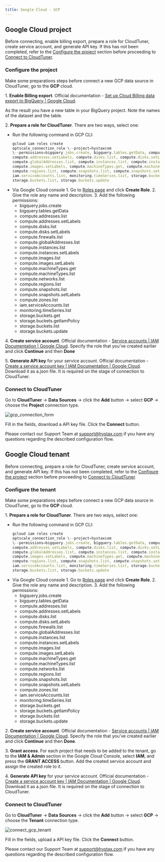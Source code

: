 ```yaml
---
title: Google Cloud - GCP
---
```

## Google Cloud project

Before connecting, enable billing export, prepare a role for CloudTuner, create service account, and generate API key. If this has not been completed, refer to the [Configure the project](https://hystax.com/documentation/optscale/e2e_guides/e2e_gcp.html#configure-the-project) section before proceeding to [Connect to CloudTuner](https://hystax.com/documentation/optscale/e2e_guides/e2e_gcp.html#connect-to-optscale).

### Configure the project

Make some preparations steps before connect a new GCP data source in CloudTuner, go to the **GCP** cloud.

1\. **Enable Billing export**. Official documentation - [Set up Cloud Billing data export to BigQuery | Google Cloud](https://cloud.google.com/billing/docs/how-to/export-data-bigquery-setup).

As the result you have a new table in your BigQuery project. Note the names of the dataset and the table.

2\. **Prepare a role for CloudTuner**. There are two ways, select one:

- Run the following command in GCP CLI:
	```js
	gcloud iam roles create
	optscale_connection_role \--project=hystaxcom
	\--permissions=bigquery.jobs.create, bigquery.tables.getData, compute.addresses.list, 
	compute.addresses.setLabels, compute.disks.list, compute.disks.setLabels, compute.firewalls.list, 
	compute.globalAddresses.list, compute.instances.list, compute.instances.setLabels, compute.images.list, 
	compute.images.setLabels, compute.machineTypes.get, compute.machineTypes.list, compute.networks.list, 
	compute.regions.list, compute.snapshots.list, compute.snapshots.setLabels, compute.zones.list, 
	iam.serviceAccounts.list, monitoring.timeSeries.list, storage.buckets.get, storage.buckets.getIamPolicy, 
	storage.buckets.list, storage.buckets.update
	```
- Via Google Cloud console
	1\. Go to [Roles page](https://console.cloud.google.com/iam-admin/roles) and click **Create Role**.
	2\. Give the role any name and description.
	3\. Add the following permissions:
	- bigquery.jobs.create
	- bigquery.tables.getData
	- compute.addresses.list
	- compute.addresses.setLabels
	- compute.disks.list
	- compute.disks.setLabels
	- compute.firewalls.list
	- compute.globalAddresses.list
	- compute.instances.list
	- compute.instances.setLabels
	- compute.images.list
	- compute.images.setLabels
	- compute.machineTypes.get
	- compute.machineTypes.list
	- compute.networks.list
	- compute.regions.list
	- compute.snapshots.list
	- compute.snapshots.setLabels
	- compute.zones.list
	- iam.serviceAccounts.list
	- monitoring.timeSeries.list
	- storage.buckets.get
	- storage.buckets.getIamPolicy
	- storage.buckets.list
	- storage.buckets.update

4\. **Create service account**. Official documentation - [Service accounts | IAM Documentation | Google Cloud](https://cloud.google.com/iam/docs/service-accounts). Specify the role that you've created earlier and click **Continue** and then **Done**

5\. **Generate API key** for your service account. Official documentation - [Create a service account key | IAM Documentation | Google Cloud](https://cloud.google.com/iam/docs/keys-create-delete#creating). Download it as a.json file. It is required on the stage of connection to CloudTuner.

### Connect to CloudTuner

Go to **CloudTuner** → **Data Sources** → click the **Add** button → select **GCP** → choose the **Project** connection type.

![gcp_connection_form](https://hystax.com/documentation/optscale/_static/screens/onboarding/gcp/gcp_connection_form.png)

Fill in the fields, download a API key file. Click the **Connect** button.

Please contact our Support Team at [support@hystax.com](https://hystax.com/documentation/optscale/e2e_guides/) if you have any questions regarding the described configuration flow.

## Google Cloud tenant

Before connecting, prepare a role for CloudTuner, create service account, and generate API key. If this has not been completed, refer to the [Configure the project](https://hystax.com/documentation/optscale/e2e_guides/e2e_gcp.html#configure-the-tenant) section before proceeding to [Connect to CloudTuner](https://hystax.com/documentation/optscale/e2e_guides/e2e_gcp.html#connect-to-optscale_1).

### Configure the tenant

Make some preparations steps before connect a new GCP data source in CloudTuner, go to the **GCP** cloud.

1\. **Prepare a role for CloudTuner**. There are two ways, select one:

- Run the following command in GCP CLI:
	```js
	gcloud iam roles create
	optscale_connection_role \--project=hystaxcom
	\--permissions=bigquery.jobs.create, bigquery.tables.getData, compute.addresses.list, 
	compute.addresses.setLabels, compute.disks.list, compute.disks.setLabels, compute.firewalls.list, 
	compute.globalAddresses.list, compute.instances.list, compute.instances.setLabels, compute.images.list, 
	compute.images.setLabels, compute.machineTypes.get, compute.machineTypes.list, compute.networks.list, 
	compute.regions.list, compute.snapshots.list, compute.snapshots.setLabels, compute.zones.list, 
	iam.serviceAccounts.list, monitoring.timeSeries.list, storage.buckets.get, storage.buckets.getIamPolicy, 
	storage.buckets.list, storage.buckets.update
	```
- Via Google Cloud console
	1\. Go to [Roles page](https://console.cloud.google.com/iam-admin/roles) and click **Create Role**.
	2\. Give the role any name and description.
	3\. Add the following permissions:
	- bigquery.jobs.create
	- bigquery.tables.getData
	- compute.addresses.list
	- compute.addresses.setLabels
	- compute.disks.list
	- compute.disks.setLabels
	- compute.firewalls.list
	- compute.globalAddresses.list
	- compute.instances.list
	- compute.instances.setLabels
	- compute.images.list
	- compute.images.setLabels
	- compute.machineTypes.get
	- compute.machineTypes.list
	- compute.networks.list
	- compute.regions.list
	- compute.snapshots.list
	- compute.snapshots.setLabels
	- compute.zones.list
	- iam.serviceAccounts.list
	- monitoring.timeSeries.list
	- storage.buckets.get
	- storage.buckets.getIamPolicy
	- storage.buckets.list
	- storage.buckets.update

2\. **Create service account**. Official documentation - [Service accounts | IAM Documentation | Google Cloud](https://cloud.google.com/iam/docs/service-accounts). Specify the role that you've created earlier and click **Continue** and then **Done**.

3\. **Grant access**. For each project that needs to be added to the tenant, go to the **IAM & Admin** section in the Google Cloud Console, select **IAM**, and press the **GRANT ACCESS** button. Add the created service account and assign the created role to it.

4\. **Generate API key** for your service account. Official documentation - [Create a service account key | IAM Documentation | Google Cloud](https://cloud.google.com/iam/docs/keys-create-delete#creating). Download it as a.json file. It is required on the stage of connection to CloudTuner.

### Connect to CloudTuner

Go to **CloudTuner** → **Data Sources** → click the **Add** button → select **GCP** → choose the **Tenant** connection type.

![connect_gcp_tenant](https://hystax.com/documentation/optscale/_static/screens/onboarding/connect_gcp_tenant.png)

Fill in the fields, upload a API key file. Click the **Connect** button.

Please contact our Support Team at [support@hystax.com](https://hystax.com/documentation/optscale/e2e_guides/) if you have any questions regarding the described configuration flow.

